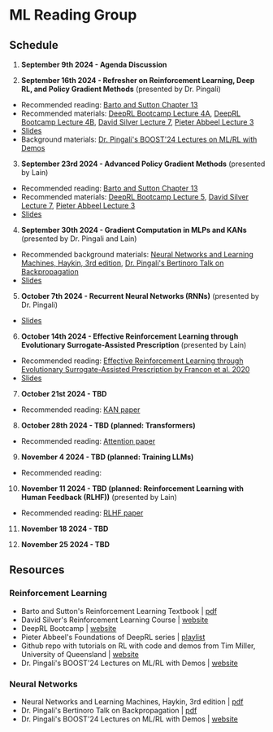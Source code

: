 # ML Reading Group 

## Schedule

1) **September 9th 2024 - Agenda Discussion**
   
2) **September 16th 2024 - Refresher on Reinforcement Learning, Deep RL, and Policy Gradient Methods** (presented by Dr. Pingali)

* Recommended reading: [Barto and Sutton Chapter 13](https://www.andrew.cmu.edu/course/10-703/textbook/BartoSutton.pdf)
* Recommended materials: [DeepRL Bootcamp Lecture 4A](https://www.youtube.com/watch?v=S_gwYj1Q-44&t=2832s), [DeepRL Bootcamp Lecture 4B](https://www.youtube.com/watch?v=tqrcjHuNdmQ), [David Silver Lecture 7](https://www.youtube.com/watch?v=KHZVXao4qXs), [Pieter Abbeel Lecture 3](https://www.youtube.com/watch?v=AKbX1Zvo7r8)
* [Slides](https://github.com/sumust/mlreadinggroup/blob/main/Sept16-2024-Policy-Gradient-Talk.pdf)
* Background materials: [Dr. Pingali's BOOST'24 Lectures on ML/RL with Demos](https://sumust.github.io/mlfortherestofus/)
   
3) **September 23rd 2024 - Advanced Policy Gradient Methods** (presented by Lain)

* Recommended reading: [Barto and Sutton Chapter 13](https://www.andrew.cmu.edu/course/10-703/textbook/BartoSutton.pdf)
* Recommended materials: [DeepRL Bootcamp Lecture 5](https://www.youtube.com/watch?v=xvRrgxcpaHY&t=62s), [David Silver Lecture 7](https://www.youtube.com/watch?v=KHZVXao4qXs), [Pieter Abbeel Lecture 3](https://www.youtube.com/watch?v=AKbX1Zvo7r8)
* [Slides](https://github.com/sumust/mlreadinggroup/blob/main/Advanced%20Policy%20Gradient%20Methods.pdf)

4) **September 30th 2024 - Gradient Computation in MLPs and KANs** (presented by Dr. Pingali and Lain)

* Recommended background materials: [Neural Networks and Learning Machines, Haykin, 3rd edition](https://dai.fmph.uniba.sk/courses/NN/haykin.neural-networks.3ed.2009.pdf), [Dr. Pingali's Bertinoro Talk on Backpropagation](https://github.com/sumust/mlreadinggroup/blob/main/bertinoro2024.pdf)
* [Slides](https://github.com/sumust/mlreadinggroup/blob/main/neural%20networks.pdf)
  
5) **October 7th 2024 - Recurrent Neural Networks (RNNs)** (presented by Dr. Pingali)

* [Slides](https://github.com/sumust/mlreadinggroup/blob/main/RNN%20presentation.pdf)

6) **October 14th 2024 - Effective Reinforcement Learning through Evolutionary Surrogate-Assisted Prescription** (presented by Lain)

* Recommended reading: [Effective Reinforcement Learning through Evolutionary Surrogate-Assisted Prescription by Francon et al. 2020](https://arxiv.org/abs/2002.05368)
* [Slides](https://github.com/sumust/mlreadinggroup/blob/main/ESP%20Presentation%20Final.pdf)
  
7) **October 21st 2024 - TBD**

* Recommended reading: [KAN paper](https://arxiv.org/abs/2404.19756)

8) **October 28th 2024 - TBD (planned: Transformers)**

* Recommended reading: [Attention paper](https://arxiv.org/abs/1706.03762)
  
9) **November 4 2024 - TBD (planned: Training LLMs)** 

* Recommended reading: 

10) **November 11 2024 - TBD (planned: Reinforcement Learning with Human Feedback (RLHF))** (presented by Lain)

* Recommended reading: [RLHF paper](https://arxiv.org/abs/2203.02155)

11) **November 18 2024 - TBD**

12) **November 25 2024 - TBD**


## Resources

### Reinforcement Learning

* Barto and Sutton's Reinforcement Learning Textbook | [pdf](https://www.andrew.cmu.edu/course/10-703/textbook/BartoSutton.pdf)
* David Silver's Reinforcement Learning Course | [website](https://www.davidsilver.uk/teaching/)
* DeepRL Bootcamp | [website](https://sites.google.com/view/deep-rl-bootcamp)
* Pieter Abbeel's Foundations of DeepRL series | [playlist](https://www.youtube.com/watch?v=2GwBez0D20A)
* Github repo with tutorials on RL with code and demos from Tim Miller, University of Queensland | [website](https://gibberblot.github.io/rl-notes/single-agent/value-iteration.html)
* Dr. Pingali's BOOST'24 Lectures on ML/RL with Demos | [website](https://sumust.github.io/mlfortherestofus/)

### Neural Networks

* Neural Networks and Learning Machines, Haykin, 3rd edition | [pdf](https://dai.fmph.uniba.sk/courses/NN/haykin.neural-networks.3ed.2009.pdf)
* Dr. Pingali's Bertinoro Talk on Backpropagation | [pdf](https://github.com/sumust/mlreadinggroup/blob/main/bertinoro2024.pdf)
* Dr. Pingali's BOOST'24 Lectures on ML/RL with Demos | [website](https://sumust.github.io/mlfortherestofus/)

